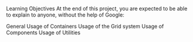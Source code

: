 Learning Objectives
At the end of this project, you are expected to be able to explain to anyone, without the help of Google:

General
Usage of Containers
Usage of the Grid system
Usage of Components
Usage of Utilities
